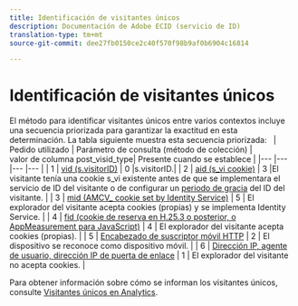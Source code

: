 ```yaml
---
title: Identificación de visitantes únicos
description: Documentación de Adobe ECID (servicio de ID)
translation-type: tm+mt
source-git-commit: dee27fb0150ce2c40f570f98b9af0b6904c16814

---
```



# Identificación de visitantes únicos

El método para identificar visitantes únicos entre varios contextos incluye una secuencia priorizada para garantizar la exactitud en esta determinación. La tabla siguiente muestra esta secuencia priorizada:
 
| Pedido utilizado | Parámetro de consulta (método de colección) | valor de columna post_visid_type| Presente cuando se establece |
|--- |--- |--- |--- |
| 1 | [vid (s.visitorID)](https://marketing.adobe.com/resources/help/es_ES/sc/implement/visid_custom.html) | 0 |s.visitorID.|
| 2 | [aid (s_vi cookie)](https://marketing.adobe.com/resources/help/es_ES/sc/implement/visid_analytics.html) | 3 |El visitante tenía una cookie s_vi existente antes de que se implementara el servicio de ID del visitante o de configurar un [periodo de gracia](https://marketing.adobe.com/resources/help/es_ES/mcvid/mcvid_grace_period.html) del ID del visitante. |
| 3 | [mid (AMCV_ cookie set by Identity Service)](https://marketing.adobe.com/resources/help/es_ES/mcvid/) | 5 | El explorador del visitante acepta cookies (propias) y se implementa Identity Service. |
| 4 | [fid (cookie de reserva en H.25.3 o posterior, o AppMeasurement para JavaScript)](https://marketing.adobe.com/resources/help/es_ES/sc/implement/visid_fallback.html) | 4 | El explorador del visitante acepta cookies (propias). |
| 5 | [Encabezado de suscriptor móvil HTTP](https://marketing.adobe.com/resources/help/es_ES/sc/implement/visid_mobile.html) | 2 | El dispositivo se reconoce como dispositivo móvil. |
| 6 | [Dirección IP, agente de usuario, dirección IP de puerta de enlace](https://marketing.adobe.com/resources/help/es_ES/sc/implement/visid_fallback.html) | 1 | El explorador del visitante no acepta cookies. |

Para obtener información sobre cómo se informan los visitantes únicos, consulte [Visitantes únicos en Analytics](https://docs.adobe.com/content/help/es-ES/analytics/components/variables/dimensions-reports/reports-unique-visitors-v15-dsc.html).
